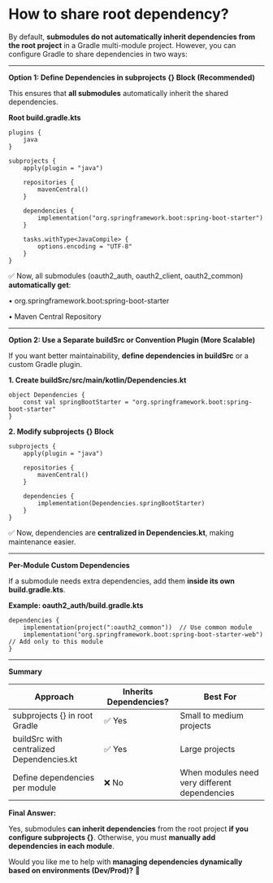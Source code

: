 # How to share root dependency?

By default, **submodules do not automatically inherit dependencies from the root project** in a Gradle multi-module
project. However, you can configure Gradle to share dependencies in two ways:

---

**Option 1: Define Dependencies in subprojects {} Block (Recommended)**

This ensures that **all submodules** automatically inherit the shared dependencies.

**Root build.gradle.kts**

```
plugins {
    java
}

subprojects {
    apply(plugin = "java")

    repositories {
        mavenCentral()
    }

    dependencies {
        implementation("org.springframework.boot:spring-boot-starter")
    }

    tasks.withType<JavaCompile> {
        options.encoding = "UTF-8"
    }
}
```

✅ Now, all submodules (oauth2_auth, oauth2_client, oauth2_common) **automatically get**:

• org.springframework.boot:spring-boot-starter

• Maven Central Repository

---

**Option 2: Use a Separate buildSrc or Convention Plugin (More Scalable)**

If you want better maintainability, **define dependencies in buildSrc** or a custom Gradle plugin.

**1. Create buildSrc/src/main/kotlin/Dependencies.kt**

```
object Dependencies {
    const val springBootStarter = "org.springframework.boot:spring-boot-starter"
}
```

**2. Modify subprojects {} Block**

```
subprojects {
    apply(plugin = "java")

    repositories {
        mavenCentral()
    }

    dependencies {
        implementation(Dependencies.springBootStarter)
    }
}
```

✅ Now, dependencies are **centralized in Dependencies.kt**, making maintenance easier.

---

**Per-Module Custom Dependencies**

If a submodule needs extra dependencies, add them **inside its own build.gradle.kts**.

**Example: oauth2_auth/build.gradle.kts**

```
dependencies {
    implementation(project(":oauth2_common"))  // Use common module
    implementation("org.springframework.boot:spring-boot-starter-web")  // Add only to this module
}
```

---

**Summary**

| **Approach**                              | **Inherits Dependencies?** | **Best For**                                  |
|-------------------------------------------|----------------------------|-----------------------------------------------|
| subprojects {} in root Gradle             | ✅ Yes                      | Small to medium projects                      |
| buildSrc with centralized Dependencies.kt | ✅ Yes                      | Large projects                                |
| Define dependencies per module            | ❌ No                       | When modules need very different dependencies |

**Final Answer:**

Yes, submodules **can inherit dependencies** from the root project **if you configure subprojects {}**. Otherwise, you
must **manually add dependencies in each module**.

Would you like me to help with **managing dependencies dynamically based on environments (Dev/Prod)?** 🚀